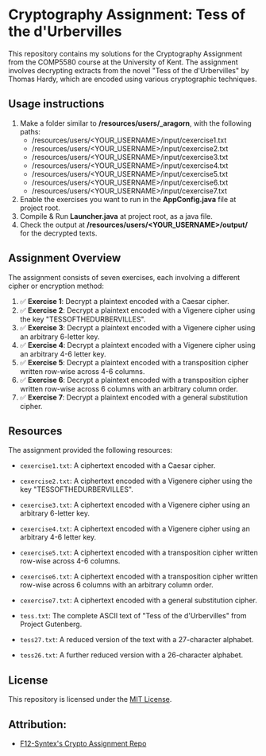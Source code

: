 # Cryptography Assignment: Tess of the d'Urbervilles

This repository contains my solutions for the Cryptography Assignment from the COMP5580 course at the University of Kent. The assignment involves decrypting extracts from the novel "Tess of the d'Urbervilles" by Thomas Hardy, which are encoded using various cryptographic techniques.

## Usage instructions
1. Make a folder similar to **/resources/users/_aragorn**, with the following paths:
   - /resources/users/<YOUR_USERNAME>/input/cexercise1.txt
   - /resources/users/<YOUR_USERNAME>/input/cexercise2.txt
   - /resources/users/<YOUR_USERNAME>/input/cexercise3.txt
   - /resources/users/<YOUR_USERNAME>/input/cexercise4.txt
   - /resources/users/<YOUR_USERNAME>/input/cexercise5.txt
   - /resources/users/<YOUR_USERNAME>/input/cexercise6.txt
   - /resources/users/<YOUR_USERNAME>/input/cexercise7.txt
1. Enable the exercises you want to run in the **AppConfig.java** file at project root.
2. Compile & Run **Launcher.java** at project root, as a java file.
3. Check the output at **/resources/users/<YOUR_USERNAME>/output/** for the decrypted texts.

## Assignment Overview

The assignment consists of seven exercises, each involving a different cipher or encryption method:

1. ✅ **Exercise 1**: Decrypt a plaintext encoded with a Caesar cipher.
2. ✅ **Exercise 2**: Decrypt a plaintext encoded with a Vigenere cipher using the key "TESSOFTHEDURBERVILLES".
3. ✅ **Exercise 3**: Decrypt a plaintext encoded with a Vigenere cipher using an arbitrary 6-letter key.
4. ✅ **Exercise 4**: Decrypt a plaintext encoded with a Vigenere cipher using an arbitrary 4-6 letter key.
5. ✅ **Exercise 5**: Decrypt a plaintext encoded with a transposition cipher written row-wise across 4-6 columns.
6. ✅ **Exercise 6**: Decrypt a plaintext encoded with a transposition cipher written row-wise across 6 columns with an arbitrary column order.
7. ✅ **Exercise 7**: Decrypt a plaintext encoded with a general substitution cipher.

## Resources

The assignment provided the following resources:

- `cexercise1.txt`: A ciphertext encoded with a Caesar cipher.
- `cexercise2.txt`: A ciphertext encoded with a Vigenere cipher using the key "TESSOFTHEDURBERVILLES".
- `cexercise3.txt`: A ciphertext encoded with a Vigenere cipher using an arbitrary 6-letter key.
- `cexercise4.txt`: A ciphertext encoded with a Vigenere cipher using an arbitrary 4-6 letter key.
- `cexercise5.txt`: A ciphertext encoded with a transposition cipher written row-wise across 4-6 columns.
- `cexercise6.txt`: A ciphertext encoded with a transposition cipher written row-wise across 6 columns with an arbitrary column order.
- `cexercise7.txt`: A ciphertext encoded with a general substitution cipher.

- `tess.txt`: The complete ASCII text of "Tess of the d'Urbervilles" from Project Gutenberg.
- `tess27.txt`: A reduced version of the text with a 27-character alphabet.
- `tess26.txt`: A further reduced version with a 26-character alphabet.

## License

This repository is licensed under the [MIT License](LICENSE).

## Attribution:
- [F12-Syntex's Crypto Assignment Repo](https://en.wikipedia.org/wiki/Thomas_Hardy)